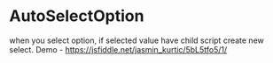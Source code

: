 # AutoSelectOption
when you select option, if selected value have child script create new select. Demo - https://jsfiddle.net/jasmin_kurtic/5bL5tfo5/1/
